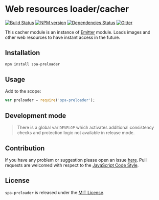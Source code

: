 Web resources loader/cacher
===========================

[![Build Status](https://img.shields.io/travis/spasdk/preloader.svg?style=flat-square)](https://travis-ci.org/spasdk/preloader)
[![NPM version](https://img.shields.io/npm/v/spa-preloader.svg?style=flat-square)](https://www.npmjs.com/package/spa-preloader)
[![Dependencies Status](https://img.shields.io/david/spasdk/preloader.svg?style=flat-square)](https://david-dm.org/spasdk/preloader)
[![Gitter](https://img.shields.io/badge/gitter-join%20chat-blue.svg?style=flat-square)](https://gitter.im/DarkPark/spasdk)


This cacher module is an instance of [Emitter](https://github.com/cjssdk/emitter) module.
Loads images and other web resources to have instant access in the future.


## Installation ##

```bash
npm install spa-preloader
```


## Usage ##

Add to the scope:

```js
var preloader = require('spa-preloader');
```


## Development mode ##

> There is a global var `DEVELOP` which activates additional consistency checks and protection logic not available in release mode.


## Contribution ##

If you have any problem or suggestion please open an issue [here](https://github.com/spasdk/preloader/issues).
Pull requests are welcomed with respect to the [JavaScript Code Style](https://github.com/DarkPark/jscs).


## License ##

`spa-preloader` is released under the [MIT License](license.md).
